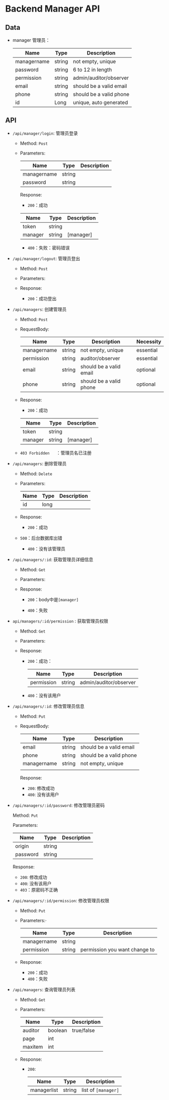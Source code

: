 # Backend Manager API

## Data

- manager 管理员：

  | Name        | Type   | Description             |
  | ----------- | ------ | ----------------------- |
  | managername | string | not empty, unique       |
  | password    | string | 6 to 12 in length       |
  | permission  | string | admin/auditor/observer  |
  | email       | string | should be a valid email |
  | phone       | string | should be a valid phone |
  | id          | Long   | unique, auto generated  |
  


## API

- `/api/manager/login`: 管理员登录

  - Method: `Post`

  - Parameters:

    | Name        | Type   | Description |
    | ----------- | ------ | ----------- |
    | managername | string |             |
    | password    | string |             |

    Response:

    - `200`：成功

    | Name    | Type   | Description |
    | ------- | ------ | ----------- |
    | token   | string |             |
    | manager | string | [manager]   |
    
    - `400`：失败：密码错误

- `/api/manager/logout`: 管理员登出

  - Method: `Post`

  - Parameters:

  - Response:
  
    - `200`：成功登出

- `/api/managers`: 创建管理员

  - Method: `Post`

  - RequestBody:

    | Name        | Type   | Description             | Necessity |
    | ----------- | ------ | ----------------------- | --------- |
    | managername | string | not empty, unique       | essential |
    | permission  | string | auditor/observer        | essential |
    | email       | string | should be a valid email | optional  |
    | phone       | string | should be a valid phone | optional  |

  - Response:

    - `200`：成功

    | Name    | Type   | Description |
    | ------- | ------ | ----------- |
    | token   | string |             |
    | manager | string | [manager]   |
    
  - `403 Forbidden   `：管理员名已注册

- `/api/managers`: 删除管理员

  - Method: `Delete`

  - Parameters:

    | Name | Type | Description |
    | ---- | ---- | ----------- |
    | id   | long |             |

  - Response:

    - `200`：成功
  - `500`：后台数据库出错
    - `400`：没有该管理员

- `/api/managers/:id`: 获取管理员详细信息

  - Method: `Get`

  - Parameters:

  - Response:

    - `200`：body中是`[manager]`

    - `400`：失败

- `api/managers/:id/permission` : 获取管理员权限

  - Method: `Get`

  - Parameters:

  - Response:

    - `200`：成功：

      | Name       | Type   | Description            |
      | ---------- | ------ | ---------------------- |
      | permission | string | admin/auditor/observer |

    - `400`：没有该用户

- `/api/managers/:id`: 修改管理员信息

  - Method: `Put`

  - RequestBody:

    | Name        | Type   | Description             |
    | ----------- | ------ | ----------------------- |
    | email       | string | should be a valid email |
    | phone       | string | should be a valid phone |
    | managername | string | not empty, unique       |
    |             |        |                         |

    Response:
    
    - `200`: 修改成功
    - `400`: 没有该用户

- `/api/managers/:id/password`: 修改管理员密码

  Method: `Put`

  Parameters:

  | Name     | Type   | Description |
  | -------- | ------ | ----------- |
  | origin   | string |             |
  | password | string |             |

  Response:

  - `200`: 修改成功
  - `400`: 没有该用户
  - `403`：原密码不正确 

- `/api/managers/:id/permission`: 修改管理员权限

  - Method: `Put`

  - Parameters:·

    | Name        | Type   | Description                   |
    | ----------- | ------ | ----------------------------- |
    | managername | string |                               |
    | permission  | string | permission you want change to |

  - Response:

    - `200`：成功
    - `400`：失败

- `/api/managers`: 查询管理员列表

  - Method: `Get`

  - Parameters:

    | Name    | Type    | Description |
    | ------- | ------- | ----------- |
    | auditor | boolean | true/false  |
    | page    | int     |             |
    | maxitem | int     |             |
  
    
  
  - Response:
  
    - `200`:
  
      | Name        | Type   | Description         |
      | ----------- | ------ | ------------------- |
      | managerlist | string | list of `[manager]` |